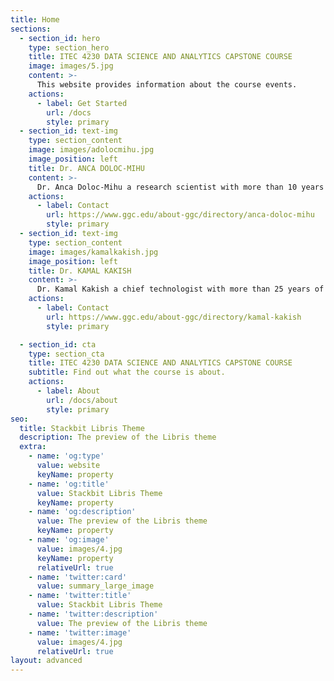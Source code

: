 ```yaml
---
title: Home
sections:
  - section_id: hero
    type: section_hero
    title: ITEC 4230 DATA SCIENCE AND ANALYTICS CAPSTONE COURSE
    image: images/5.jpg
    content: >-
      This website provides information about the course events.
    actions:
      - label: Get Started
        url: /docs
        style: primary
  - section_id: text-img
    type: section_content
    image: images/adolocmihu.jpg
    image_position: left
    title: Dr. ANCA DOLOC-MIHU
    content: >-
      Dr. Anca Doloc-Mihu a research scientist with more than 10 years of experience as a Postdoctoral Fellow at Emory University
    actions:
      - label: Contact
        url: https://www.ggc.edu/about-ggc/directory/anca-doloc-mihu
        style: primary
  - section_id: text-img
    type: section_content
    image: images/kamalkakish.jpg
    image_position: left
    title: Dr. KAMAL KAKISH
    content: >-
      Dr. Kamal Kakish a chief technologist with more than 25 years of experience in IT strategic planning and leadership.
    actions:
      - label: Contact
        url: https://www.ggc.edu/about-ggc/directory/kamal-kakish
        style: primary

  - section_id: cta
    type: section_cta
    title: ITEC 4230 DATA SCIENCE AND ANALYTICS CAPSTONE COURSE
    subtitle: Find out what the course is about.
    actions:
      - label: About
        url: /docs/about
        style: primary
seo:
  title: Stackbit Libris Theme
  description: The preview of the Libris theme
  extra:
    - name: 'og:type'
      value: website
      keyName: property
    - name: 'og:title'
      value: Stackbit Libris Theme
      keyName: property
    - name: 'og:description'
      value: The preview of the Libris theme
      keyName: property
    - name: 'og:image'
      value: images/4.jpg
      keyName: property
      relativeUrl: true
    - name: 'twitter:card'
      value: summary_large_image
    - name: 'twitter:title'
      value: Stackbit Libris Theme
    - name: 'twitter:description'
      value: The preview of the Libris theme
    - name: 'twitter:image'
      value: images/4.jpg
      relativeUrl: true
layout: advanced
---
```


